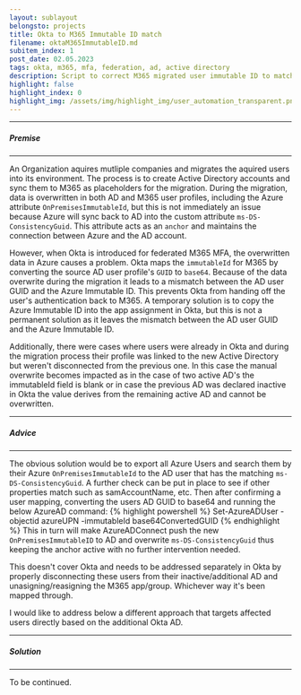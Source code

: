 ```yaml
---
layout: sublayout
belongsto: projects
title: Okta to M365 Immutable ID match
filename: oktaM365ImmutableID.md
subitem_index: 1
post_date: 02.05.2023
tags: okta, m365, mfa, federation, ad, active directory
description: Script to correct M365 migrated user immutable ID to match Okta
highlight: false
highlight_index: 0
highlight_img: /assets/img/highlight_img/user_automation_transparent.png
---
```

<hr>
<h5>Premise</h5>
<hr>

An Organization aquires mutliple companies and migrates the aquired users into its environment. The process is to create Active Directory accounts and sync them to M365 as placeholders for the migration. During the migration, data is overwritten in both AD and M365 user profiles, including the Azure attribute `OnPremisesImmutableId`, but this is not immediately an issue because Azure will sync back to AD into the custom attribute `ms-DS-ConsistencyGuid`. This attribute acts as an `anchor` and maintains the connection between Azure and the AD account.

However, when Okta is introduced for federated M365 MFA, the overwritten data in Azure causes a problem. Okta maps the `immutableId` for M365 by converting the source AD user profile's `GUID` to `base64`. Because of the data overwrite during the migration it leads to a mismatch between the AD user GUID and the Azure Immutable ID. This prevents Okta from handing off the user's authentication back to M365. A temporary solution is to copy the Azure Immutable ID into the app assignment in Okta, but this is not a permanent solution as it leaves the mismatch between the AD user GUID and the Azure Immutable ID. 

Additionally, there were cases where users were already in Okta and during the migration process their profile was linked to the new Active Directory but weren't disconnected from the previous one. In this case the manual overwrite becomes impacted as in the case of two active AD's the immutableId field is blank or in case the previous AD was declared inactive in Okta the value derives from the remaining active AD and cannot be overwritten. 

<hr>
<h5>Advice</h5>
<hr>

The obvious solution would be to export all Azure Users and search them by their Azure `OnPremisesImmutableId` to the AD user that has the matching `ms-DS-ConsistencyGuid`. A further check can be put in place to see if other properties match such as samAccountName, etc. 
Then after confirming a user mapping, converting the users AD GUID to base64 and running the below AzureAD command:
{% highlight powershell %}
Set-AzureADUser -objectid azureUPN -immutableId base64ConvertedGUID
{% endhighlight %}
This in turn will make AzureADConnect push the new `OnPremisesImmutableID` to AD and overwrite `ms-DS-ConsistencyGuid` thus keeping the anchor active with no further intervention needed.

This doesn't cover Okta and needs to be addressed separately in Okta by properly disconnecting these users from their inactive/additional AD and unasigning/reasigning the M365 app/group. Whichever way it's been mapped through.

I would like to address below a different approach that targets affected users directly based on the additional Okta AD.

<hr>
<h5>Solution</h5>
<hr>

To be continued.